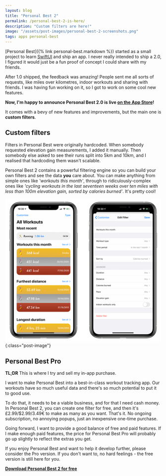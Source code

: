 ```yaml
---
layout: blog
title: "Personal Best 2"
permalink: /personal-best-2-is-here/
description: "Custom filters are here!"
image: "/assets/post-images/personal-best-2-screenshots.png"
tags: apps personal-best
---
```


[Personal Best]({% link personal-best.markdown %}) started as a small project to learn [SwiftUI](https://developer.apple.com/xcode/swiftui/) and ship an app. I never really intended to ship a 2.0, I figured it would just be a fun proof of concept I could share with my friends.

After 1.0 shipped, the feedback was amazing! People sent me all sorts of requests, like miles over kilometres, indoor workouts and sharing with friends. I was having fun working on it, so I got to work on some cool new features.

**Now, I'm happy to announce Personal Best 2.0 is live [on the App Store](https://apps.apple.com/us/app/personal-best-workouts/id1510256676?ls=1)!**

It comes with a bevy of new features and improvements, but the main one is **custom filters**.

## Custom filters

Filters in Personal Best were originally hardcoded. When somebody requested elevation gain measurements, I added it manually. Then somebody else asked to see their runs split into 5km and 10km, and I realised that hardcoding them wasn't scalable.

Personal Best 2 contains a powerful filtering engine so you can build your own filters and see the data **you** care about. You can make anything from simple ones like _'workouts this month'_, through to ridiculously-complex ones like _'cycling workouts in the last seventeen weeks over ten miles with less than 100m elevation gain, sorted by calories burned'_. It's pretty cool!

![Screenshots of Personal Best 2](/assets/post-images/personal-best-2-screenshots.png){:class="post-image"}

## Personal Best Pro

**TL;DR** This is where I try and sell my in-app purchase.

I want to make Personal Best into a best-in-class workout tracking app. Our workouts have so much useful data and there's so much potential to put it to good use.

To do that, it needs to be a viable business, and for that I need cash money. In Personal Best 2, you can create one filter for free, and then it's £2.99/$2.99/3.49€ to make as many as you want. That's it. No ongoing subscription, no annoying popups, just an inexpensive one-time purchase.

Going forward, I want to provide a good balance of free and paid features. If I make enough paid features, the price for Personal Best Pro will probably go up slightly to reflect the extras you get.

If you enjoy Personal Best and want to help it develop further, please consider the Pro version. If you don't want to, no hard feelings - the free version is still here for you.

**[Download Personal Best 2 for free](https://apps.apple.com/us/app/personal-best-workouts/id1510256676?ls=1)**
